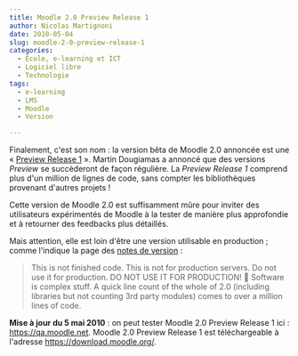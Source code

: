 ```yaml
---
title: Moodle 2.0 Preview Release 1
author: Nicolas Martignoni
date: 2010-05-04
slug: moodle-2-0-preview-release-1
categories:
  - École, e-learning et ICT
  - Logiciel libre
  - Technologie
tags:
  - e-learning
  - LMS
  - Moodle
  - Version

---
```

Finalement, c'est son nom : la version bêta de Moodle 2.0 annoncée est une « [Preview Release 1][1] ». Martin Dougiamas a annoncé que des versions _Preview_ se succèderont de façon régulière. La _Preview Release 1_ comprend plus d'un million de lignes de code, sans compter les bibliothèques provenant d'autres projets !

Cette version de Moodle 2.0 est suffisamment mûre pour inviter des utilisateurs expérimentés de Moodle à la tester de manière plus approfondie et à retourner des feedbacks plus détaillés.

Mais attention, elle est loin d'être une version utilisable en production ; comme l'indique la page des [notes de version][1] :

> This is not finished code. This is not for production servers. Do not use it for production. DO NOT USE IT FOR PRODUCTION! 🙂
> Software is complex stuff. A quick line count of the whole of 2.0 (including libraries but not counting 3rd party modules) comes to over a million lines of code.

__Mise à jour du 5 mai 2010__ : on peut tester Moodle 2.0 Preview Release 1 ici : https://qa.moodle.net. Moodle 2.0 Preview Release 1 est téléchargeable à l'adresse https://download.moodle.org/.

 [1]: https://docs.moodle.org/dev/Moodle_2.0_Preview_1_release_notes

<!--more-->
